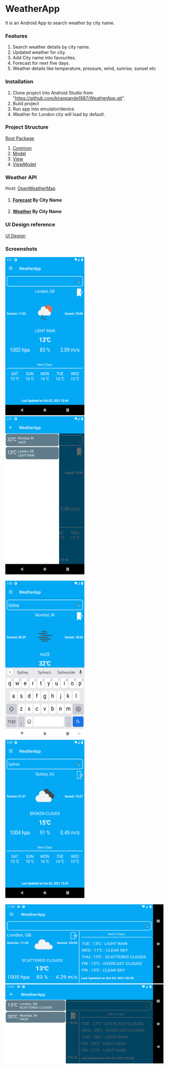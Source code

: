# WeatherApp
It is an Android App to search weather by city name.

### Features
1. Search weather details by city name.
2. Updated weather for city.
3. Add City name into favourites.
4. Forecast for next five days.
5. Weather details like temperature, pressure, wind, sunrise, sunset etc

### Installation
1. Clone project into Android Studio from "https://github.com/kiranpande1987/WeatherApp.git".
2. Build project
3. Run app into emulator/device.
4. Weather for London city will load by default.

### Project Structure
[Root Package](/app/src/main/java/com/kprights/weatherapp)

1. [Common](/app/src/main/java/com/kprights/weatherapp/common)
2. [Model](/app/src/main/java/com/kprights/weatherapp/model)
3. [View](/app/src/main/java/com/kprights/weatherapp/view)
4. [ViewModel](/app/src/main/java/com/kprights/weatherapp/viewmodel)

### Weather API
Host: [OpenWeatherMap](https://openweathermap.org/)
1. #### [Forecast](https://openweathermap.org/forecast5#name5) By City Name
2. #### [Weather](https://openweathermap.org/current#name) By City Name

### UI Design reference
[UI Design](https://codecanyon.net/item/simple-weather-50/12389495?_ga=2.126014733.1279098895.1632982909-1720886224.1632982909)

### Screenshots

<div id="images">
    <img src="/screenshots/London_Weather.png" width="250" height="500">
    &nbsp;&nbsp;&nbsp;&nbsp;&nbsp;
    <img src="/screenshots/Favourite_Cities.png" width="250" height="500">
</div>
<br>

<div id="images">
    <img src="/screenshots/Search_City.png" width="250" height="500">
    &nbsp;&nbsp;&nbsp;&nbsp;&nbsp;
    <img src="/screenshots/Search_City_1.png" width="250" height="500">
</div>
<br>
<img src="/screenshots/Dashboard_Landscape.png" width="500" height="250">
<br>
<img src="/screenshots/Favourite_Landscape.png" width="500" height="250">

